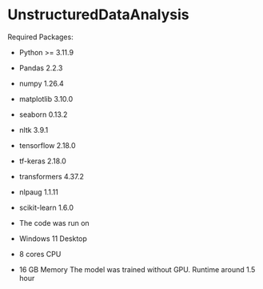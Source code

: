 # UnstructuredDataAnalysis

Required Packages:

- Python >= 3.11.9
- Pandas 2.2.3
- numpy 1.26.4
- matplotlib 3.10.0
- seaborn 0.13.2
- nltk 3.9.1
- tensorflow 2.18.0
- tf-keras 2.18.0
- transformers 4.37.2
- nlpaug 1.1.11
- scikit-learn 1.6.0
- The code was run on

- Windows 11 Desktop
- 8 cores CPU
- 16 GB Memory
The model was trained without GPU. Runtime around 1.5 hour

